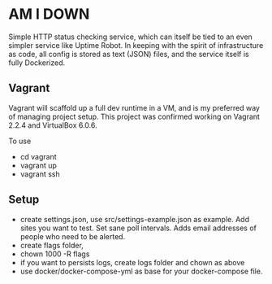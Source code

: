# AM I DOWN

Simple HTTP status checking service, which can itself be tied to an even simpler service like Uptime Robot. In keeping with the spirit of infrastructure as code, all config is stored as text (JSON) files, and the service itself is fully Dockerized.

## Vagrant

Vagrant will scaffold up a full dev runtime in a VM, and is my preferred way of managing project setup. This project was confirmed working on Vagrant 2.2.4 and VirtualBox 6.0.6.

To use

- cd vagrant
- vagrant up
- vagrant ssh

## Setup

- create settings.json, use src/settings-example.json as example. Add sites you want to test. Set sane poll intervals. Adds email addresses of people who need to be alerted.
- create flags folder, 
- chown 1000 -R flags
- if you want to persists logs, create logs folder and chown as above
- use docker/docker-compose-yml as base for your docker-compose file.